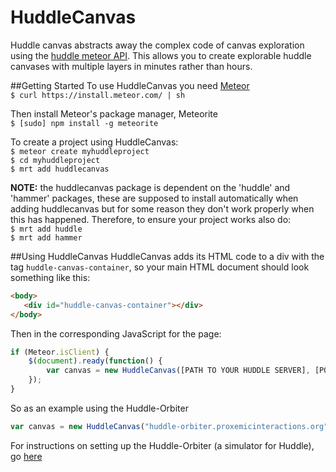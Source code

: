HuddleCanvas
============

Huddle canvas abstracts away the complex code of canvas exploration using the [huddle meteor API](https://github.com/raedle/meteor-huddle).  This allows you to create explorable huddle canvases with multiple layers in minutes rather than hours.

##Getting Started
To use HuddleCanvas you need [Meteor](http://www.meteor.com)<br>
`$ curl https://install.meteor.com/ | sh`

Then install Meteor's package manager, Meteorite<br>
`$ [sudo] npm install -g meteorite`

To create a project using HuddleCanvas:<br>
`$ meteor create myhuddleproject`<br>
`$ cd myhuddleproject` <br>
`$ mrt add huddlecanvas`

<b>NOTE:</b> the huddlecanvas package is dependent on the 'huddle' and 'hammer' packages, these are supposed to install automatically when adding huddlecanvas but for some reason they don't work properly when this has happened.  Therefore, to ensure your project works also do:<br>
`$ mrt add huddle`<br>
`$ mrt add hammer`<br>

##Using HuddleCanvas
HuddleCanvas adds its HTML code to a div with the tag `huddle-canvas-container`, so your main HTML document should look something like this:
```html
<body>
   <div id="huddle-canvas-container"></div>
</body>
```

Then in the corresponding JavaScript for the page:
```javascript
if (Meteor.isClient) {
    $(document).ready(function() {
        var canvas = new HuddleCanvas([PATH TO YOUR HUDDLE SERVER], [PORT FOR YOUR HUDDLE SERVER], "HuddleName", [PATH TO YOUR CANVAS IMAGE]);
    });
}

```

So as an example using the Huddle-Orbiter

```javascript
var canvas = new HuddleCanvas("huddle-orbiter.proxemicinteractions.org", 60000, "HuddleName", "../../images/map_small.png");
```

For instructions on setting up the Huddle-Orbiter (a simulator for Huddle), go [here](https://github.com/raedle/meteor-huddle/blob/master/README.md)
